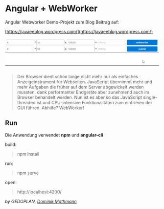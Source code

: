 # Angular +  WebWorker

Angular Webworker
Demo-Projekt zum Blog Beitrag auf:

[https://javaeeblog.wordpress.com/](https://javaeeblog.wordpress.com/)

![Demo](/src/assets/images/demo.gif)

> Der Browser dient schon lange nicht mehr nur als einfaches Anzeigeinstrument für Webseiten. JavaScript übernimmt mehr und mehr Aufgaben die früher auf dem Server abgewickelt werden mussten, dank performanter Endgeräte aber zunehmend auch im Browser behandelt werden. Nun ist es aber so das JavaScript single-threaded ist und CPU-intensive Funktionalitäten zum einfrieren der GUI führen. Abhilfe? WebWorker!

## Run

Die Anwendung verwendet **npm** und **angular-cli**

build:

> npm install

run:

> npm serve

open:

> http://localhost:4200/

_by GEDOPLAN, [Dominik Mathmann](https://github.com/dominikmathmann)_
